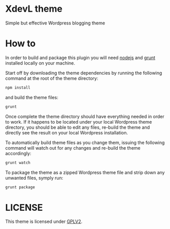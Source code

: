 # XdevL theme

Simple but effective Wordpress blogging theme

# How to

In order to build and package this plugin you will need [nodejs](https://nodejs.org) and [grunt](http://gruntjs.com) installed locally on your machine.

Start off by downloading the theme dependencies by running the following command at the root of the theme directory:
```markdown
npm install
```
and build the theme files:
```markdown
grunt
```
Once complete the theme directory should have everything needed in order to work. If it happens to be located under your local Wordpress theme directory, you should be able to edit any files, re-build the theme and directly see the result on your local Wordpress installation.

To automatically build theme files as you change them, issuing the following command will watch out for any changes and re-build the theme accordingly:
```markdown
grunt watch
```

To package the theme as a zipped Wordpress theme file and strip down any unwanted files, symply run:
```markdown
grunt package
```

# LICENSE

This theme is licensed under [GPLV2](http://www.gnu.org/licenses/old-licenses/gpl-2.0.en.html).
